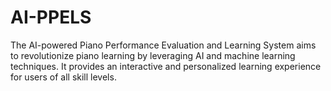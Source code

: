 # AI-PPELS
The AI-powered Piano Performance Evaluation and Learning System aims to revolutionize piano learning by leveraging AI and machine learning techniques. It provides an interactive and personalized learning experience for users of all skill levels.
